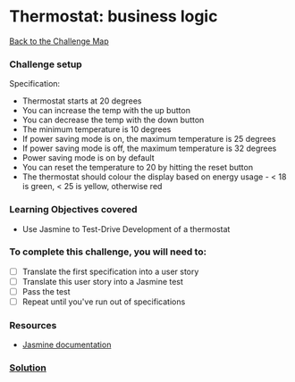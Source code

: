 # Thermostat: business logic

[Back to the Challenge Map](0_challenge_map.md)

### Challenge setup

Specification:

* Thermostat starts at 20 degrees
* You can increase the temp with the up button
* You can decrease the temp with the down button
* The minimum temperature is 10 degrees
* If power saving mode is on, the maximum temperature is 25 degrees
* If power saving mode is off, the maximum temperature is 32 degrees
* Power saving mode is on by default
* You can reset the temperature to 20 by hitting the reset button
* The thermostat should colour the display based on energy usage - < 18 is green, < 25 is yellow, otherwise red

### Learning Objectives covered
* Use Jasmine to Test-Drive Development of a thermostat

### To complete this challenge, you will need to:
- [ ] Translate the first specification into a user story
- [ ] Translate this user story into a Jasmine test
- [ ] Pass the test
- [ ] Repeat until you've run out of specifications

### Resources
- [Jasmine documentation](http://jasmine.github.io/2.3/introduction.html)

### [Solution](solutions/5.md)
